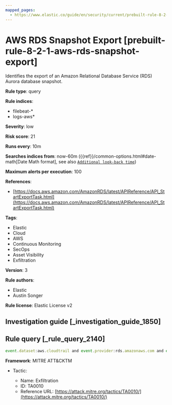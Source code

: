```yaml
---
mapped_pages:
  - https://www.elastic.co/guide/en/security/current/prebuilt-rule-8-2-1-aws-rds-snapshot-export.html
---
```


# AWS RDS Snapshot Export [prebuilt-rule-8-2-1-aws-rds-snapshot-export]

Identifies the export of an Amazon Relational Database Service (RDS) Aurora database snapshot.

**Rule type**: query

**Rule indices**:

* filebeat-*
* logs-aws*

**Severity**: low

**Risk score**: 21

**Runs every**: 10m

**Searches indices from**: now-60m ({{ref}}/common-options.html#date-math[Date Math format], see also [`Additional look-back time`](docs-content://solutions/security/detect-and-alert/create-detection-rule.md#rule-schedule))

**Maximum alerts per execution**: 100

**References**:

* [https://docs.aws.amazon.com/AmazonRDS/latest/APIReference/API_StartExportTask.html](https://docs.aws.amazon.com/AmazonRDS/latest/APIReference/API_StartExportTask.html)

**Tags**:

* Elastic
* Cloud
* AWS
* Continuous Monitoring
* SecOps
* Asset Visibility
* Exfiltration

**Version**: 3

**Rule authors**:

* Elastic
* Austin Songer

**Rule license**: Elastic License v2

## Investigation guide [_investigation_guide_1850]



## Rule query [_rule_query_2140]

```js
event.dataset:aws.cloudtrail and event.provider:rds.amazonaws.com and event.action:StartExportTask and event.outcome:success
```

**Framework**: MITRE ATT&CKTM

* Tactic:

    * Name: Exfiltration
    * ID: TA0010
    * Reference URL: [https://attack.mitre.org/tactics/TA0010/](https://attack.mitre.org/tactics/TA0010/)



